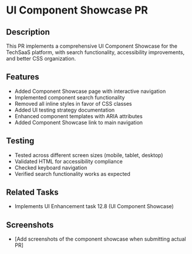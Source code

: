 # UI Component Showcase PR

## Description
This PR implements a comprehensive UI Component Showcase for the TechSaaS platform, with search functionality, accessibility improvements, and better CSS organization.

## Features
- Added Component Showcase page with interactive navigation
- Implemented component search functionality
- Removed all inline styles in favor of CSS classes
- Added UI testing strategy documentation
- Enhanced component templates with ARIA attributes
- Added Component Showcase link to main navigation

## Testing
- Tested across different screen sizes (mobile, tablet, desktop)
- Validated HTML for accessibility compliance
- Checked keyboard navigation
- Verified search functionality works as expected

## Related Tasks
- Implements UI Enhancement task 12.8 (UI Component Showcase)

## Screenshots
- [Add screenshots of the component showcase when submitting actual PR]
